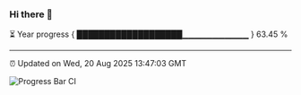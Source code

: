 ### Hi there 👋

⏳ Year progress { ███████████████████▁▁▁▁▁▁▁▁▁▁▁ } 63.45 %

---

⏰ Updated on Wed, 20 Aug 2025 13:47:03 GMT

![Progress Bar CI](https://github.com/IshwaranRudhara/GIT-ACTION/workflows/Progress%20Bar%20CI/badge.svg)
